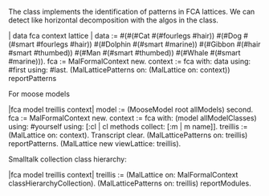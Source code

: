 The class implements the identification of patterns in FCA lattices. We can detect like horizontal decomposition with the algos in the class.

| data fca context lattice |
	data := #(#(#Cat #(#fourlegs #hair)) #(#Dog #(#smart #fourlegs #hair)) #(#Dolphin #(#smart #marine)) #(#Gibbon #(#hair #smart #thumbed)) #(#Man #(#smart #thumbed)) #(#Whale #(#smart #marine))).
	fca := MalFormalContext new.
	context := fca with: data using: #first using: #last.
	(MalLatticePatterns on: (MalLattice on: context)) reportPatterns

For moose models
	
|fca model treillis context|
model := (MooseModel root allModels) second.
fca := MalFormalContext new.
context := fca with: (model allModelClasses) using: #yourself using: [:cl | cl methods collect: [:m | m name]].
treillis := (MalLattice on: context).
Transcript clear.
(MalLatticePatterns on: treillis) reportPatterns.
(MalLattice new viewLattice: treillis).


Smalltalk collection class hierarchy:

|fca model treillis context|
treillis := (MalLattice on: MalFormalContext classHierarchyCollection).
(MalLatticePatterns on: treillis) reportModules.